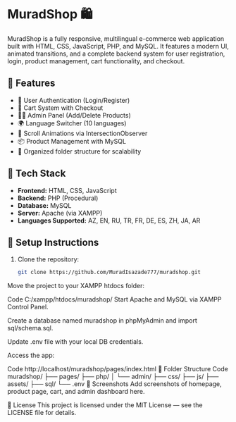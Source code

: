 # MuradShop 🛍️

MuradShop is a fully responsive, multilingual e-commerce web application built with HTML, CSS, JavaScript, PHP, and MySQL. It features a modern UI, animated transitions, and a complete backend system for user registration, login, product management, cart functionality, and checkout.

## 🌟 Features

- 🔐 User Authentication (Login/Register)
- 🛒 Cart System with Checkout
- 🧑‍💼 Admin Panel (Add/Delete Products)
- 🌍 Language Switcher (10 languages)
- 🎨 Scroll Animations via IntersectionObserver
- 📦 Product Management with MySQL
- 📁 Organized folder structure for scalability

## 🧱 Tech Stack

- **Frontend:** HTML, CSS, JavaScript
- **Backend:** PHP (Procedural)
- **Database:** MySQL
- **Server:** Apache (via XAMPP)
- **Languages Supported:** AZ, EN, RU, TR, FR, DE, ES, ZH, JA, AR

## 🚀 Setup Instructions

1. Clone the repository:
   ```bash
   git clone https://github.com/MuradIsazade777/muradshop.git
Move the project to your XAMPP htdocs folder:

Code
C:/xampp/htdocs/muradshop/
Start Apache and MySQL via XAMPP Control Panel.

Create a database named muradshop in phpMyAdmin and import sql/schema.sql.

Update .env file with your local DB credentials.

Access the app:

Code
http://localhost/muradshop/pages/index.html
📂 Folder Structure
Code
muradshop/
├── pages/
├── php/
│   └── admin/
├── css/
├── js/
├── assets/
├── sql/
└── .env
📸 Screenshots
Add screenshots of homepage, product page, cart, and admin dashboard here.

📃 License
This project is licensed under the MIT License — see the LICENSE file for details.
